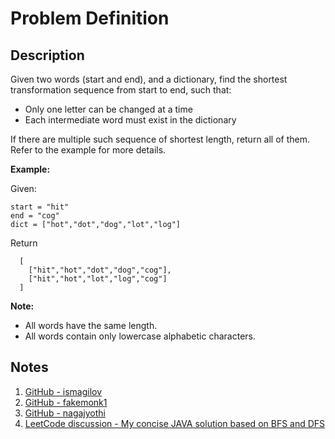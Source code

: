 # Problem Definition

## Description

Given two words (start and end), and a dictionary, find the shortest transformation sequence from start to end, such that:

* Only one letter can be changed at a time
* Each intermediate word must exist in the dictionary

If there are multiple such sequence of shortest length, return all of them. Refer to the example for more details.

**Example:**

Given:

```text
start = "hit"
end = "cog"
dict = ["hot","dot","dog","lot","log"]
```

Return

```text
  [
    ["hit","hot","dot","dog","cog"],
    ["hit","hot","lot","log","cog"]
  ]
```

**Note:**

* All words have the same length.
* All words contain only lowercase alphabetic characters.

## Notes

1. [GitHub - ismagilov](https://github.com/ismagilov/interviewbit/blob/f70118970261234c2c7932513094fff481c6856a/src/graphs/WordLadderII.java)
1. [GitHub - fakemonk1](https://github.com/fakemonk1/DataStructures-And-Algorithms-IB/blob/c94d48fc99282825ffb78144baddeeb990243145/src/graphs/WordLadder2.java)
1. [GitHub - nagajyothi](https://github.com/nagajyothi/InterviewBit/blob/master/Graphs/WordLadder2.java)
1. [LeetCode discussion - My concise JAVA solution based on BFS and DFS](https://leetcode.com/problems/word-ladder-ii/discuss/40475/My-concise-JAVA-solution-based-on-BFS-and-DFS)